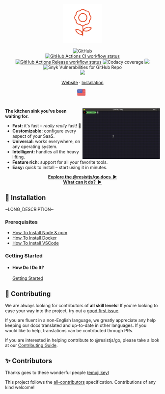 <p align="center">
  <img
    width="128"
    src="https://raw.githubusercontent.com/resist-js/resist/master/resources/logo.png"
    alt="@resistjs/go - The kitchen sink you've been waiting for."
  />
</p>

<p align="center">
<img alt="GitHub" src="https://img.shields.io/github/license/resist-js/resist?style=flat-square">
<br/>
  <a href="https://github.com/resist-js/resist/actions"
    ><img
      src="https://img.shields.io/github/workflow/status/resist-js/resist/CI/master?label=CI&style=flat-square"
      alt="GitHub Actions CI workflow status"
  /></a>
  <a href="https://github.com/resist-js/resist/actions"
    ><img
      src="https://img.shields.io/github/workflow/status/resist-js/resist/Release/master?label=Release&style=flat-square"
      alt="GitHub Actions Release workflow status"
  /></a>
  <img alt="Codacy coverage" src="https://img.shields.io/codacy/coverage/9d670d8cdbe243a5b722b5f9d644e406?style=flat-square">
  <a href="https://www.codacy.com/gh/resist-js/resist/dashboard?utm_source=github.com&amp;utm_medium=referral&amp;utm_content=resist-js/resist&amp;utm_campaign=Badge_Grade"><img src="https://app.codacy.com/project/badge/Grade/9d670d8cdbe243a5b722b5f9d644e406"/></a>
  <img alt="Snyk Vulnerabilities for GitHub Repo" src="https://img.shields.io/snyk/vulnerabilities/github/resist-js/resist?style=flat-square">
  <br />
  <a href="https://resistjs.dev/chat"
    ><img src="https://img.shields.io/badge/slack-@@resistjs/go-green.svg?logo=slack"></a>
</p>

<p align="center">
  <a href="https://resistjs.dev/">Website</a>
  ·
  <a href="#🚀-installation">Installation</a>
</p>

<p align="center">
  <a href="https://github.com/resist-js/resist/blob/master/README.md"
    ><img
      height="20"
      src="https://raw.githubusercontent.com/resist-js/resist/master/resources/flag-us.png"
      alt="English"
  /></a>
  &nbsp;
  <!--<a
    href="https://github.com/resist-js/resist/blob/master/docs/de-DE/guide/README.md"
    ><img
      height="20"
      src="https://raw.githubusercontent.com/resist-js/resist/master/resources/flag-de.png"
      alt="Deutsch"
  /></a>
  &nbsp;
  <a
    href="https://github.com/resist-js/resist/blob/master/docs/es-ES/guide/README.md"
    ><img
      height="20"
      src="https://raw.githubusercontent.com/resist-js/resist/master/resources/flag-es.png"
      alt="Español"
  /></a>
  &nbsp;
  <a
    href="https://github.com/resist-js/resist/blob/master/docs/fr-FR/guide/README.md"
    ><img
      height="20"
      src="https://raw.githubusercontent.com/resist-js/resist/master/resources/media/flag-fr.png"
      alt="Français"
  /></a>
  &nbsp;
  <a
    href="https://github.com/resist-js/resist/blob/master/docs/ja-JP/guide/README.md"
    ><img
      height="20"
      src="https://raw.githubusercontent.com/resist-js/resist/master/resources/flag-jp.png"
      alt="日本語"
  /></a>
  &nbsp;
    <a
    href="https://github.com/resist-js/resist/blob/master/docs/ko-KO/guide/README.md"
    ><img
      height="20"
      src="https://raw.githubusercontent.com/resist-js/resist/master/resources/flag-ko.png"
      alt="한국어"
  /></a>
  &nbsp;
  <a
    href="https://github.com/resist-js/resist/blob/master/docs/pt-BR/guide/README.md"
    ><img
      height="20"
      src="https://raw.githubusercontent.com/resist-js/resist/master/resources/flag-br.png"
      alt="Português do Brasil"
  /></a>
  &nbsp;
  <a
    href="https://github.com/resist-js/resist/blob/master/docs/ru-RU/guide/README.md"
    ><img
      height="20"
      src="https://raw.githubusercontent.com/resist-js/resist/master/resources/flag-ru.png"
      alt="Русский"
  /></a>
  &nbsp;
  <a
    href="https://github.com/resist-js/resist/blob/master/docs/vi-VN/guide/README.md"
    ><img
      height="20"
      src="https://raw.githubusercontent.com/resist-js/resist/master/resources/flag-vn.png"
      alt="Tiếng Việt"
  /></a>
  &nbsp;
  <a
    href="https://github.com/resist-js/resist/blob/master/docs/zh-CN/guide/README.md"
    ><img
      height="20"
      src="https://raw.githubusercontent.com/resist-js/resist/master/resources/flag-cn.png"
      alt="简体中文"
  /></a>
  &nbsp;
  <a
    href="https://github.com/resist-js/resist/blob/master/docs/zh-TW/guide/README.md"
    ><img
      height="20"
      src="https://raw.githubusercontent.com/resist-js/resist/master/resources/flag-tw.png"
      alt="繁體中文"
  /></a>-->
</p>

<h1></h1>

<img
  src="https://raw.githubusercontent.com/resist-js/resist/master/resources/demo.gif"
  alt="Getting Started with @resistjs/go"
  width="50%"
  align="right"
/>

**The kitchen sink you've been waiting for.**

- **Fast:** it's fast – _really really_ fast! 🚀
- **Customizable:** configure every aspect of your SaaS.
- **Universal:** works everywhere, on any operating system.
- **Intelligent:** handles all the heavy lifting.
- **Feature rich:** support for all your favorite tools.
- **Easy:** quick to install – start using it in minutes.

<p align="center">
<a href="https://resistjs.dev/docs"><strong>Explore the @resistjs/go docs&nbsp;&nbsp;▶</strong></a>
<br/>
<a href="https://resistjs.dev/"><strong>What can it do?&nbsp;&nbsp;▶</strong></a>
</p>

<a name="🚀-installation"></a>

## 🚀 Installation

~LONG_DESCRIPTION~

### Prerequisites

- [How To Install Node & npm](https://nodejs.org/en/download/current/)
- [How To Install Docker](https://docs.docker.com/get-docker/)
- [How To Install VSCode](https://vscodium.com/#install)

### Getting Started

- #### How Do I Do It?

  [Getting Started](https://resistjs.dev/)

## 🤝 Contributing

We are always looking for contributors of **all skill levels**! If you're looking to ease your way into the project, try out a [good first issue](https://github.com/resist-js/resist/labels/🌱%20good%20first%20issue).

If you are fluent in a non-English language, we greatly appreciate any help keeping our docs translated and up-to-date in other languages. If you would like to help, translations can be contributed through PRs.

If you are interested in helping contribute to @resistjs/go, please take a look at our [Contributing Guide](https://github.com/resist-js/resist/blob/master/CONTRIBUTING.md).

## ✨ Contributors

Thanks goes to these wonderful people ([emoji key](https://allcontributors.org/docs/en/emoji-key))

<!-- ALL-CONTRIBUTORS-LIST:START - Do not remove or modify this section -->
<!-- ALL-CONTRIBUTORS-LIST:END -->

This project follows the [all-contributors](https://github.com/all-contributors/all-contributors) specification. Contributions of any kind welcome!
